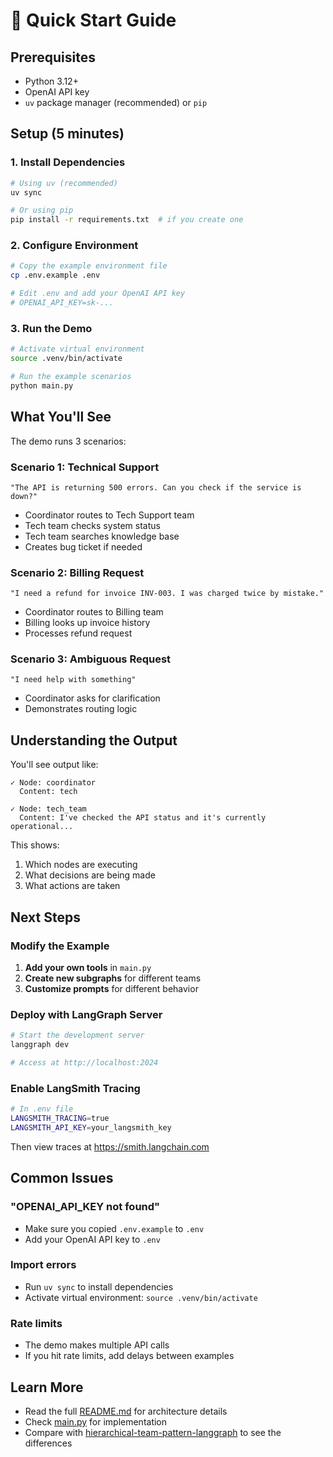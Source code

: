 # 🚀 Quick Start Guide

## Prerequisites

- Python 3.12+
- OpenAI API key
- `uv` package manager (recommended) or `pip`

## Setup (5 minutes)

### 1. Install Dependencies

```bash
# Using uv (recommended)
uv sync

# Or using pip
pip install -r requirements.txt  # if you create one
```

### 2. Configure Environment

```bash
# Copy the example environment file
cp .env.example .env

# Edit .env and add your OpenAI API key
# OPENAI_API_KEY=sk-...
```

### 3. Run the Demo

```bash
# Activate virtual environment
source .venv/bin/activate

# Run the example scenarios
python main.py
```

## What You'll See

The demo runs 3 scenarios:

### Scenario 1: Technical Support
```
"The API is returning 500 errors. Can you check if the service is down?"
```
- Coordinator routes to Tech Support team
- Tech team checks system status
- Tech team searches knowledge base
- Creates bug ticket if needed

### Scenario 2: Billing Request
```
"I need a refund for invoice INV-003. I was charged twice by mistake."
```
- Coordinator routes to Billing team
- Billing looks up invoice history
- Processes refund request

### Scenario 3: Ambiguous Request
```
"I need help with something"
```
- Coordinator asks for clarification
- Demonstrates routing logic

## Understanding the Output

You'll see output like:

```
✓ Node: coordinator
  Content: tech

✓ Node: tech_team
  Content: I've checked the API status and it's currently operational...
```

This shows:
1. Which nodes are executing
2. What decisions are being made
3. What actions are taken

## Next Steps

### Modify the Example

1. **Add your own tools** in `main.py`
2. **Create new subgraphs** for different teams
3. **Customize prompts** for different behavior

### Deploy with LangGraph Server

```bash
# Start the development server
langgraph dev

# Access at http://localhost:2024
```

### Enable LangSmith Tracing

```bash
# In .env file
LANGSMITH_TRACING=true
LANGSMITH_API_KEY=your_langsmith_key
```

Then view traces at https://smith.langchain.com

## Common Issues

### "OPENAI_API_KEY not found"
- Make sure you copied `.env.example` to `.env`
- Add your OpenAI API key to `.env`

### Import errors
- Run `uv sync` to install dependencies
- Activate virtual environment: `source .venv/bin/activate`

### Rate limits
- The demo makes multiple API calls
- If you hit rate limits, add delays between examples

## Learn More

- Read the full [README.md](README.md) for architecture details
- Check [main.py](main.py) for implementation
- Compare with [hierarchical-team-pattern-langgraph](../hierarchical-team-pattern-langgraph) to see the differences
